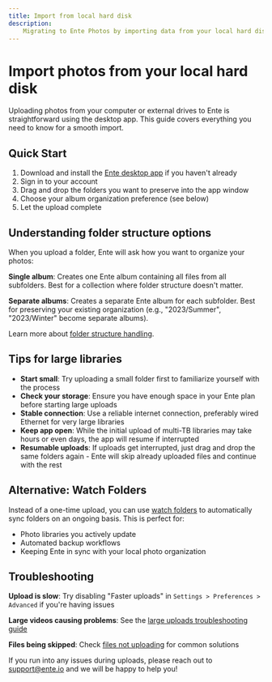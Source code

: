 ```yaml
---
title: Import from local hard disk
description:
    Migrating to Ente Photos by importing data from your local hard disk
---
```


# Import photos from your local hard disk

Uploading photos from your computer or external drives to Ente is straightforward using the desktop app. This guide covers everything you need to know for a smooth import.

## Quick Start

1. Download and install the [Ente desktop app](https://ente.io/download/desktop) if you haven't already
2. Sign in to your account
3. Drag and drop the folders you want to preserve into the app window
4. Choose your album organization preference (see below)
5. Let the upload complete

## Understanding folder structure options

When you upload a folder, Ente will ask how you want to organize your photos:

**Single album**: Creates one Ente album containing all files from all subfolders. Best for a collection where folder structure doesn't matter.

**Separate albums**: Creates a separate Ente album for each subfolder. Best for preserving your existing organization (e.g., "2023/Summer", "2023/Winter" become separate albums).

Learn more about [folder structure handling](/photos/features/albums-and-organization/albums#preserving-folder-structure).

## Tips for large libraries

- **Start small**: Try uploading a small folder first to familiarize yourself with the process
- **Check your storage**: Ensure you have enough space in your Ente plan before starting large uploads
- **Stable connection**: Use a reliable internet connection, preferably wired Ethernet for very large libraries
- **Keep app open**: While the initial upload of multi-TB libraries may take hours or even days, the app will resume if interrupted
- **Resumable uploads**: If uploads get interrupted, just drag and drop the same folders again - Ente will skip already uploaded files and continue with the rest

## Alternative: Watch Folders

Instead of a one-time upload, you can use [watch folders](/photos/features/backup-and-sync/watch-folders) to automatically sync folders on an ongoing basis. This is perfect for:
- Photo libraries you actively update
- Automated backup workflows
- Keeping Ente in sync with your local photo organization

## Troubleshooting

**Upload is slow**: Try disabling "Faster uploads" in `Settings > Preferences > Advanced` if you're having issues

**Large videos causing problems**: See the [large uploads troubleshooting guide](/photos/faq/troubleshooting#large-uploads)

**Files being skipped**: Check [files not uploading](/photos/faq/troubleshooting) for common solutions

If you run into any issues during uploads, please reach out to
[support@ente.io](mailto:support@ente.io) and we will be happy to help you!
